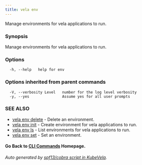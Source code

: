 ```yaml
---
title: vela env
---
```


Manage environments for vela applications to run.

### Synopsis

Manage environments for vela applications to run.

### Options

```
  -h, --help   help for env
```

### Options inherited from parent commands

```
  -V, --verbosity Level   number for the log level verbosity
  -y, --yes               Assume yes for all user prompts
```

### SEE ALSO


* [vela env delete](vela_env_delete.md)	 - Delete an environment.
* [vela env init](vela_env_init.md)	 - Create environment for vela applications to run.
* [vela env ls](vela_env_ls.md)	 - List environments for vela applications to run.
* [vela env set](vela_env_set.md)	 - Set an environment.

#### Go Back to [CLI Commands](vela.md) Homepage.


###### Auto generated by [spf13/cobra script in KubeVela](https://github.com/kubevela/kubevela/tree/master/hack/docgen).
